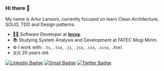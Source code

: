 ### Hi there 👋

My name is Artur Lansoni, currently focused on learn Clean Architecture, SOLID, TDD and Design patterns.

- :man_technologist: Software Developer at [**levva**](https://www.linkedin.com/company/levva).
- :books: Studying System Analysis and Development at FATEC Mogi Mirim.
- :gear: I work with: `.ts`, `.tsx`, `.js`, `.jsx`, `.css`, `.scss`, `.html`
- <span>&#x1f1e7;&#x1f1f7;</span> 20 years old.

[![Linkedin Badge](https://img.shields.io/badge/-LinkedIn-blue?style=flat-square&logo=Linkedin&logoColor=white&link=https://www.linkedin.com/in/arturlansoni/)](https://www.linkedin.com/in/arturlansoni/)
[![Gmail Badge](https://img.shields.io/badge/-Gmail-c14438?style=flat-square&logo=Gmail&logoColor=white&link=mailto:arturlansoni@gmail.com)](mailto:arturlansoni@gmail.com)
[![Twitter Badge](https://img.shields.io/badge/Twitter-1DA1F2?style=flat-square&logo=twitter&logoColor=white&link=https://twitter.com/ArturLansoni)](https://twitter.com/ArturLansoni)
